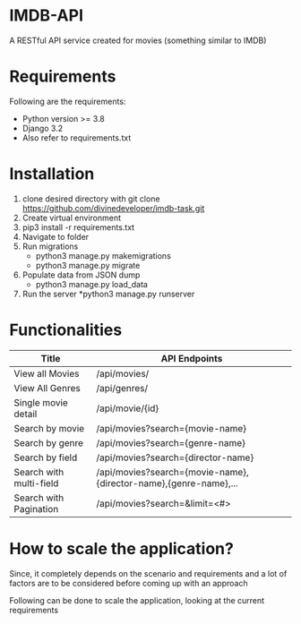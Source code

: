 # IMDB-API
A RESTful API service created for movies (something similar to IMDB)

# Requirements
Following are the requirements:
* Python version >= 3.8
* Django 3.2
* Also refer to requirements.txt

# Installation
1. clone desired directory with git clone https://github.com/divinedeveloper/imdb-task.git
2. Create virtual environment
3. pip3 install -r requirements.txt
4. Navigate to folder
5. Run migrations
    * python3 manage.py makemigrations
    * python3 manage.py migrate
6. Populate data from JSON dump
    * python3 manage.py load_data
7. Run the server
    *python3 manage.py runserver

# Functionalities

| Title | API Endpoints |
| --- | --- |
| View all Movies | /api/movies/ |
| View All Genres | /api/genres/ |
| Single movie detail | /api/movie/{id} |
| Search by movie | /api/movies?search={movie-name} |
| Search by genre | /api/movies?search={genre-name} |
| Search by field | /api/movies?search={director-name} |
| Search with multi-field | /api/movies?search={movie-name},{director-name},{genre-name},... |
| Search with Pagination | /api/movies?search=<movie-name>&limit=<#> |

# How to scale the application?
Since, it completely depends on the scenario and requirements and a lot of factors are to be considered before coming up with an approach

Following can be done to scale the application, looking at the current requirements
